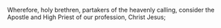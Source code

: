 Wherefore, holy brethren, partakers of the heavenly calling, consider the Apostle and High Priest of our profession, Christ Jesus;
